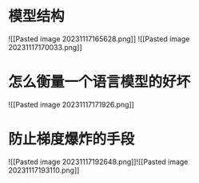 # 模型结构
![[Pasted image 20231117165628.png]]
![[Pasted image 20231117170033.png]]
# 怎么衡量一个语言模型的好坏
![[Pasted image 20231117171926.png]]
# 防止梯度爆炸的手段
![[Pasted image 20231117192648.png]]![[Pasted image 20231117193110.png]]